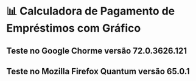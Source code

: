 #  :bar_chart: Calculadora de Pagamento de Empréstimos com Gráfico

## Teste no Google Chorme versão 72.0.3626.121

## Teste no Mozilla Firefox Quantum versão 65.0.1 
